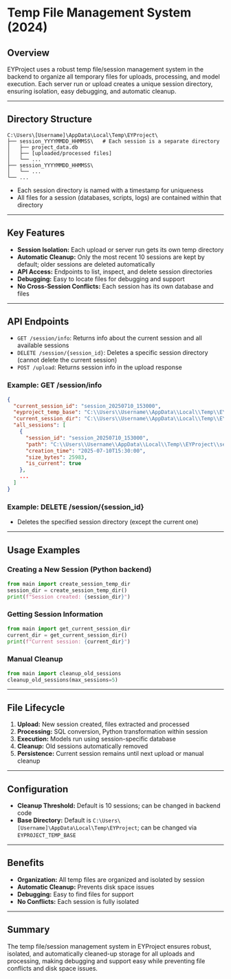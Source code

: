 # Temp File Management System (2024)

## Overview

EYProject uses a robust temp file/session management system in the backend to organize all temporary files for uploads, processing, and model execution. Each server run or upload creates a unique session directory, ensuring isolation, easy debugging, and automatic cleanup.

---

## Directory Structure

```
C:\Users\[Username]\AppData\Local\Temp\EYProject\
├── session_YYYYMMDD_HHMMSS\   # Each session is a separate directory
│   ├── project_data.db
│   ├── [uploaded/processed files]
│   └── ...
├── session_YYYYMMDD_HHMMSS\
│   └── ...
└── ...
```

- Each session directory is named with a timestamp for uniqueness
- All files for a session (databases, scripts, logs) are contained within that directory

---

## Key Features

- **Session Isolation:** Each upload or server run gets its own temp directory
- **Automatic Cleanup:** Only the most recent 10 sessions are kept by default; older sessions are deleted automatically
- **API Access:** Endpoints to list, inspect, and delete session directories
- **Debugging:** Easy to locate files for debugging and support
- **No Cross-Session Conflicts:** Each session has its own database and files

---

## API Endpoints

- `GET /session/info`: Returns info about the current session and all available sessions
- `DELETE /session/{session_id}`: Deletes a specific session directory (cannot delete the current session)
- `POST /upload`: Returns session info in the upload response

### Example: GET /session/info
```json
{
  "current_session_id": "session_20250710_153000",
  "eyproject_temp_base": "C:\\Users\\Username\\AppData\\Local\\Temp\\EYProject",
  "current_session_dir": "C:\\Users\\Username\\AppData\\Local\\Temp\\EYProject\\session_20250710_153000",
  "all_sessions": [
    {
      "session_id": "session_20250710_153000",
      "path": "C:\\Users\\Username\\AppData\\Local\\Temp\\EYProject\\session_20250710_153000",
      "creation_time": "2025-07-10T15:30:00",
      "size_bytes": 25983,
      "is_current": true
    },
    ...
  ]
}
```

### Example: DELETE /session/{session_id}
- Deletes the specified session directory (except the current one)

---

## Usage Examples

### Creating a New Session (Python backend)
```python
from main import create_session_temp_dir
session_dir = create_session_temp_dir()
print(f"Session created: {session_dir}")
```

### Getting Session Information
```python
from main import get_current_session_dir
current_dir = get_current_session_dir()
print(f"Current session: {current_dir}")
```

### Manual Cleanup
```python
from main import cleanup_old_sessions
cleanup_old_sessions(max_sessions=5)
```

---

## File Lifecycle

1. **Upload:** New session created, files extracted and processed
2. **Processing:** SQL conversion, Python transformation within session
3. **Execution:** Models run using session-specific database
4. **Cleanup:** Old sessions automatically removed
5. **Persistence:** Current session remains until next upload or manual cleanup

---

## Configuration

- **Cleanup Threshold:** Default is 10 sessions; can be changed in backend code
- **Base Directory:** Default is `C:\Users\[Username]\AppData\Local\Temp\EYProject`; can be changed via `EYPROJECT_TEMP_BASE`

---

## Benefits

- **Organization:** All temp files are organized and isolated by session
- **Automatic Cleanup:** Prevents disk space issues
- **Debugging:** Easy to find files for support
- **No Conflicts:** Each session is fully isolated

---

## Summary

The temp file/session management system in EYProject ensures robust, isolated, and automatically cleaned-up storage for all uploads and processing, making debugging and support easy while preventing file conflicts and disk space issues. 